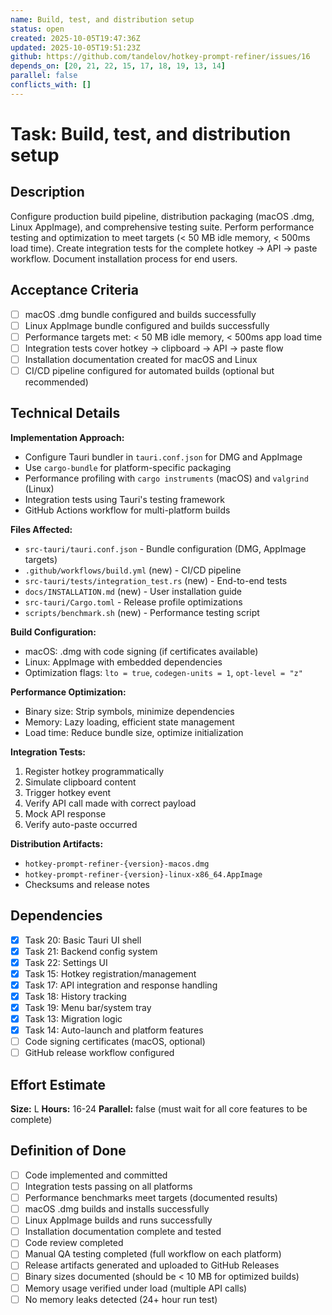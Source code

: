```yaml
---
name: Build, test, and distribution setup
status: open
created: 2025-10-05T19:47:36Z
updated: 2025-10-05T19:51:23Z
github: https://github.com/tandelov/hotkey-prompt-refiner/issues/16
depends_on: [20, 21, 22, 15, 17, 18, 19, 13, 14]
parallel: false
conflicts_with: []
---
```


# Task: Build, test, and distribution setup

## Description

Configure production build pipeline, distribution packaging (macOS .dmg, Linux AppImage), and comprehensive testing suite. Perform performance testing and optimization to meet targets (< 50 MB idle memory, < 500ms load time). Create integration tests for the complete hotkey → API → paste workflow. Document installation process for end users.

## Acceptance Criteria

- [ ] macOS .dmg bundle configured and builds successfully
- [ ] Linux AppImage bundle configured and builds successfully
- [ ] Performance targets met: < 50 MB idle memory, < 500ms app load time
- [ ] Integration tests cover hotkey → clipboard → API → paste flow
- [ ] Installation documentation created for macOS and Linux
- [ ] CI/CD pipeline configured for automated builds (optional but recommended)

## Technical Details

**Implementation Approach:**
- Configure Tauri bundler in `tauri.conf.json` for DMG and AppImage
- Use `cargo-bundle` for platform-specific packaging
- Performance profiling with `cargo instruments` (macOS) and `valgrind` (Linux)
- Integration tests using Tauri's testing framework
- GitHub Actions workflow for multi-platform builds

**Files Affected:**
- `src-tauri/tauri.conf.json` - Bundle configuration (DMG, AppImage targets)
- `.github/workflows/build.yml` (new) - CI/CD pipeline
- `src-tauri/tests/integration_test.rs` (new) - End-to-end tests
- `docs/INSTALLATION.md` (new) - User installation guide
- `src-tauri/Cargo.toml` - Release profile optimizations
- `scripts/benchmark.sh` (new) - Performance testing script

**Build Configuration:**
- macOS: .dmg with code signing (if certificates available)
- Linux: AppImage with embedded dependencies
- Optimization flags: `lto = true`, `codegen-units = 1`, `opt-level = "z"`

**Performance Optimization:**
- Binary size: Strip symbols, minimize dependencies
- Memory: Lazy loading, efficient state management
- Load time: Reduce bundle size, optimize initialization

**Integration Tests:**
1. Register hotkey programmatically
2. Simulate clipboard content
3. Trigger hotkey event
4. Verify API call made with correct payload
5. Mock API response
6. Verify auto-paste occurred

**Distribution Artifacts:**
- `hotkey-prompt-refiner-{version}-macos.dmg`
- `hotkey-prompt-refiner-{version}-linux-x86_64.AppImage`
- Checksums and release notes

## Dependencies

- [x] Task 20: Basic Tauri UI shell
- [x] Task 21: Backend config system
- [x] Task 22: Settings UI
- [x] Task 15: Hotkey registration/management
- [x] Task 17: API integration and response handling
- [x] Task 18: History tracking
- [x] Task 19: Menu bar/system tray
- [x] Task 13: Migration logic
- [x] Task 14: Auto-launch and platform features
- [ ] Code signing certificates (macOS, optional)
- [ ] GitHub release workflow configured

## Effort Estimate

**Size:** L
**Hours:** 16-24
**Parallel:** false (must wait for all core features to be complete)

## Definition of Done

- [ ] Code implemented and committed
- [ ] Integration tests passing on all platforms
- [ ] Performance benchmarks meet targets (documented results)
- [ ] macOS .dmg builds and installs successfully
- [ ] Linux AppImage builds and runs successfully
- [ ] Installation documentation complete and tested
- [ ] Code review completed
- [ ] Manual QA testing completed (full workflow on each platform)
- [ ] Release artifacts generated and uploaded to GitHub Releases
- [ ] Binary sizes documented (should be < 10 MB for optimized builds)
- [ ] Memory usage verified under load (multiple API calls)
- [ ] No memory leaks detected (24+ hour run test)
